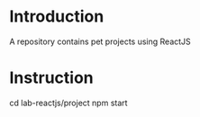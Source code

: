 # Introduction

A repository contains pet projects using ReactJS

# Instruction

cd lab-reactjs/project
npm start
